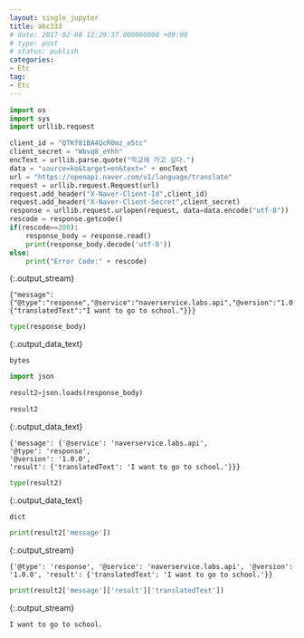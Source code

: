 ```yaml
---
layout: single_jupyter
title: abc333
# date: 2017-02-08 12:29:37.000000000 +09:00
# type: post
# status: publish
categories:
- Etc
tag:
- Etc
---
```



  <div class="input_area" markdown="1">

```python
import os
import sys
import urllib.request
```

  </div>


  <div class="input_area" markdown="1">

```python
client_id = "QTKf81BA4QcR0mz_e5tc"
client_secret = "Wbvq8_eYhh"
encText = urllib.parse.quote("학교에 가고 싶다.")
data = "source=ko&target=en&text=" + encText
url = "https://openapi.naver.com/v1/language/translate"
request = urllib.request.Request(url)
request.add_header("X-Naver-Client-Id",client_id)
request.add_header("X-Naver-Client-Secret",client_secret)
response = urllib.request.urlopen(request, data=data.encode("utf-8"))
rescode = response.getcode()
if(rescode==200):
    response_body = response.read()
    print(response_body.decode('utf-8'))
else:
    print("Error Code:" + rescode)
```

  </div>

  {:.output_stream}
  ```
  {"message":{"@type":"response","@service":"naverservice.labs.api","@version":"1.0.0","result":{"translatedText":"I want to go to school."}}}

  ```


  <div class="input_area" markdown="1">

```python
type(response_body)
```

  </div>




  {:.output_data_text}
  ```
  bytes
  ```




  <div class="input_area" markdown="1">

```python
import json
```

  </div>


  <div class="input_area" markdown="1">

```python
result2=json.loads(response_body)
```

  </div>


  <div class="input_area" markdown="1">

```python
result2
```

  </div>




  {:.output_data_text}
  ```
  {'message': {'@service': 'naverservice.labs.api',
  '@type': 'response',
  '@version': '1.0.0',
  'result': {'translatedText': 'I want to go to school.'}}}
  ```




  <div class="input_area" markdown="1">

```python
type(result2)
```

  </div>




  {:.output_data_text}
  ```
  dict
  ```




  <div class="input_area" markdown="1">

```python
print(result2['message'])
```

  </div>

  {:.output_stream}
  ```
  {'@type': 'response', '@service': 'naverservice.labs.api', '@version': '1.0.0', 'result': {'translatedText': 'I want to go to school.'}}

  ```


  <div class="input_area" markdown="1">

```python
print(result2['message']['result']['translatedText'])
```

  </div>

  {:.output_stream}
  ```
  I want to go to school.

  ```


  <div class="input_area" markdown="1">

```python

```

  </div>
